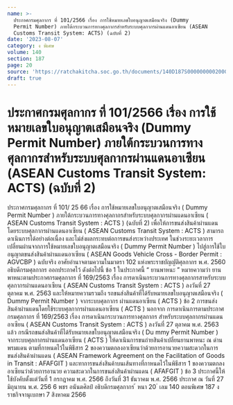 ```yaml
---
name: >-
  ประกาศกรมศุลกากร ที่ 101/2566 เรื่อง การใช้หมายเลขใบอนุญาตเสมือนจริง (Dummy
  Permit Number) ภายใต้กระบวนการทางศุลกากรสำหรับระบบศุลกากรผ่านแดนอาเซียน (ASEAN
  Customs Transit System: ACTS) (ฉบับที่ 2)
date: '2023-08-07'
category: ง พิเศษ
volume: 140
section: 187
page: 20
source: 'https://ratchakitcha.soc.go.th/documents/140D187S0000000002000.pdf'
draft: true
---
```


# ประกาศกรมศุลกากร ที่ 101/2566 เรื่อง การใช้หมายเลขใบอนุญาตเสมือนจริง (Dummy Permit Number) ภายใต้กระบวนการทางศุลกากรสำหรับระบบศุลกากรผ่านแดนอาเซียน (ASEAN Customs Transit System: ACTS) (ฉบับที่ 2)

ประกาศกรมศุลกากร ที่ 101/ 25 66 เรื่อง การใช้หมายเลขใบอนุญาตเสมือนจริง ( Dummy Permit Number ) ภายใต้กระบวนการทางศุลกากรสำหรับระบบศุลกากรผ่านแดนอาเซียน ( ASEAN Customs Transit System : ACTS ) (ฉบับที่ 2) เพื่อให้การขนส่งสินค้าผ่านแดนโดยระบบศุลกากรผ่านแดนอาเซียน ( ASEAN Customs Transit System : ACTS ) สามารถดาเนินการได้อย่างต่อเนื่อง และไม่ส่งผลกระทบต่อการขนส่งระหว่างประเทศ ในช่วงระยะเวลาการเปลี่ยนผ่านจากการใช้หมายเลขใบอนุญาตเสมือนจริง ( Dummy Permit Number ) ไปสู่การใช้ใบอนุญาตขนส่งสินค้าผ่านแดนอาเซียน ( ASEAN Goods Vehicle Cross - Border Permit : AGVCBP ) ฉบับจริง อาศัยอำนาจตามความในมาตรา 102 แห่งพระราชบัญญัติศุลกากร พ.ศ. 2560 อธิบดีกรมศุลกากร ออกประกาศไว้ ดังต่อไปนี้ ข้อ 1 ในประกาศนี้ “ ยานพาหนะ ” หมายความว่า ยานพาหนะตามประกาศกรมศุลกากร ที่ 169/2563 เรื่อง การดาเนินกระบวนการทางศุลกากรสาหรับระบบศุลกากรผ่านแดนอาเซียน ( ASEAN Customs Transit System : ACTS ) ลงวันที่ 27 ตุลาคม พ.ศ. 2563 และให้หมายความรวมถึง รถขนส่งสินค้าที่ได้รับหมายเลขใบอนุญาตเสมือนจริง ( Dummy Permit Number ) จากระบบศุลกากร ผ่านแดนอาเซียน ( ACTS ) ข้อ 2 การขนส่งสินค้าผ่านแดนโดยใช้ระบบศุลกากรผ่านแดนอาเซียน ( ACTS ) นอกจาก การดาเนินการตามประกาศกรมศุลกากร ที่ 169/2563 เรื่อง การดาเนินกระบวนการทางศุลกากร สำหรับระบบศุลกากรผ่านแดนอาเซียน ( ASEAN Customs Transit System : ACTS ) ลงวันที่ 27 ตุลาคม พ.ศ. 2563 แล้ว กรณีรถขนส่งสินค้าที่ได้รับหมายเลขใบอนุญาตเสมือนจริง ( Du mmy Permit Number ) จากระบบศุลกากรผ่านแดนอาเซียน ( ACTS ) ให้ดาเนินการขนถ่ายสินค้าเปลี่ยนยานพาหนะ ณ ด่านพรมแดน ตามที่กาหนดไว้ในพิธีสาร 2 ของความตกลงอาเซียนว่าด้วยการอานวยความสะดวกในการขนส่งสินค้าผ่านแดน ( ASEAN Framework Agreement on the Facilitation of Goods in Transit : AFAFGIT ) และทาการขนส่งสินค้าบนเส้นทางที่กาหนดไว้ในพิธีสาร 1 ของความตกลงอาเซียนว่าด้วยการอานวย ความสะดวกในการขนส่งสินค้าผ่านแดน ( AFAFGIT ) ข้อ 3 ประกาศนี้ให้ใช้บังคับตั้งแต่วันที่ 1 กรกฎาคม พ.ศ. 2566 ถึงวันที่ 31 ธันวาคม พ.ศ. 2566 ประกาศ ณ วันที่ 27 มิถุนายน พ.ศ. 256 6 พชร อนันตศิลป์ อธิบดีกรมศุลกากร ้ หนา 20 ่ เลม 140 ตอนพิเศษ 187 ง ราชกิจจานุเบกษา 7 สิงหาคม 2566
